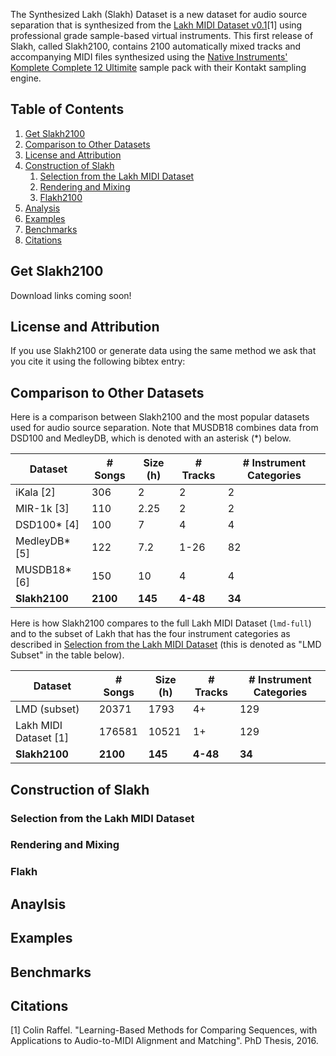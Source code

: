The Synthesized Lakh (Slakh) Dataset is a new dataset for audio source separation that is synthesized from the [Lakh MIDI Dataset v0.1](https://colinraffel.com/projects/lmd/)[1] using professional grade sample-based virtual instruments. This first release of Slakh, called Slakh2100, contains 2100 automatically mixed tracks and accompanying MIDI files synthesized using the [Native Instruments' Komplete Complete 12 Ultimite](https://www.native-instruments.com/en/products/komplete/bundles/komplete-12-ultimate/) sample pack with their Kontakt sampling engine.


## Table of Contents

1. [Get Slakh2100](#download)
2. [Comparison to Other Datasets](#comparison)
3. [License and Attribution](#license)
4. [Construction of Slakh](#construction)
    1. [Selection from the Lakh MIDI Dataset](#selection)
    2. [Rendering and Mixing](#rendering)
    3. [Flakh2100](#flakh)
5. [Analysis](#analysis)
6. [Examples](#examples)
7. [Benchmarks](#benchmarks)
8. [Citations](#citations)
 

## Get Slakh2100 <a name="download"></a>

Download links coming soon!

## License and Attribution <a name="license"></a>
  
If you use Slakh2100 or generate data using the same method we ask that you cite it using the following bibtex entry:

<BibTex entry here>

## Comparison to Other Datasets <a name="comparison"></a>

Here is a comparison between Slakh2100 and the most popular datasets used for audio source separation. Note that MUSDB18 combines data from DSD100 and MedleyDB, which is denoted with an asterisk (\*) below.

| Dataset       | # Songs  | Size (h) | # Tracks | # Instrument Categories |
|---------------|----------|----------|----------|-------------------------|
| iKala [2]     | 306      | 2        | 2        | 2                       |
| MIR-1k [3]    | 110      | 2.25     | 2        | 2                       |
| DSD100* [4]   | 100      | 7        | 4        | 4                       |
| MedleyDB* [5] | 122      | 7.2      | 1-26     | 82                      |
| MUSDB18* [6]  | 150      | 10       | 4        | 4                       |
| **Slakh2100** | **2100** | **145**  | **4-48** | **34**                  |


Here is how Slakh2100 compares to the full Lakh MIDI Dataset (`lmd-full`) and to the subset of Lakh that has the four instrument categories as described in [Selection from the Lakh MIDI Dataset](#selection) (this is denoted as "LMD Subset" in the table below).

| Dataset               | # Songs  | Size (h) | # Tracks | # Instrument Categories |
|-----------------------|----------|----------|----------|-------------------------|
| LMD (subset)          | 20371    | 1793     | 4+       | 129                     |
| Lakh MIDI Dataset [1] | 176581   | 10521    | 1+       | 129                     |
| **Slakh2100**         | **2100** | **145**  | **4-48** | **34**                  |


## Construction of Slakh <a name="construction"></a>
### Selection from the Lakh MIDI Dataset <a name="selection"></a>

### Rendering and Mixing <a name="rendering"></a>

### Flakh <a name="flakh"></a>

## Anaylsis <a name="analysis"></a>

## Examples <a name="examples"></a>

## Benchmarks <a name="benchmarks"></a>


## Citations <a name="citations"></a>

[1] Colin Raffel. "Learning-Based Methods for Comparing Sequences, with Applications to Audio-to-MIDI Alignment and Matching". PhD Thesis, 2016.

